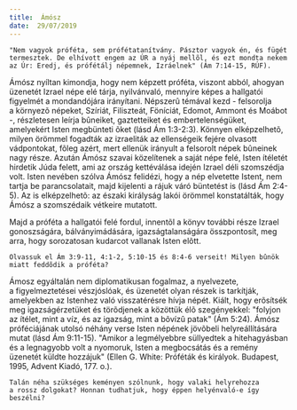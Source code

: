 ```yaml
---
title:  Ámósz
date:  29/07/2019
---
```


`"Nem vagyok próféta, sem prófétatanítvány. Pásztor vagyok én, és fügét termesztek. De elhívott engem az ÚR a nyáj mellõl, és ezt mondta nekem az Úr: Eredj, és prófétálj népemnek, Izráelnek" (Ám 7:14-15, RÚF).`

Ámósz nyíltan kimondja, hogy nem képzett próféta, viszont abból, ahogyan üzenetét Izrael népe elé tárja, nyilvánvaló, mennyire képes a hallgatói figyelmét a mondandójára irányítani. Népszerû témával kezd - felsorolja a környezõ népeket, Szíriát, Filiszteát, Föníciát, Edomot, Ammont és Moábot -, részletesen leírja bûneiket, gaztetteiket és embertelenségüket, amelyekért Isten megbünteti õket (lásd Ám 1:3-2:3). Könnyen elképzelhetõ, milyen örömmel fogadták az izraeliták az ellenségeik fejére olvasott vádpontokat, fõleg azért, mert ellenük irányult a felsorolt népek bûneinek nagy része. Azután Ámósz szavai közelítenek a saját népe felé, Isten ítéletét hirdetik Júda felett, ami az ország kettéválása idején Izrael déli szomszédja volt. Isten nevében szólva Ámósz felidézi, hogy a nép elvetette Istent, nem tartja be parancsolatait, majd kijelenti a rájuk váró büntetést is (lásd Ám 2:4-5). Az is elképzelhetõ: az északi királyság lakói örömmel konstatálták, hogy Ámósz a szomszédaik vétkeire mutatott.

Majd a próféta a hallgatói felé fordul, innentõl a könyv további része Izrael gonoszságára, bálványimádására, igazságtalanságára összpontosít, meg arra, hogy sorozatosan kudarcot vallanak Isten elõtt.

`Olvassuk el Ám 3:9-11, 4:1-2, 5:10-15 és 8:4-6 verseit! Milyen bûnök miatt feddõdik a próféta?`

Ámosz egyáltalán nem diplomatikusan fogalmaz, a nyelvezete, a figyelmeztetései vészjóslóak, és üzenetét olyan részek is tarkítják, amelyekben az Istenhez való visszatérésre hívja népét. Kiált, hogy erõsítsék meg igazságérzetüket és törõdjenek a közöttük élõ szegényekkel: "folyjon az ítélet, mint a víz, és az igazság, mint a bõvízû patak" (Ám 5:24). Ámósz próféciájának utolsó néhány verse Isten népének jövõbeli helyreállítására mutat (lásd Ám 9:11-15). "Amikor a legmélyebbre süllyedtek a hitehagyásban és a legnagyobb volt a nyomoruk, Isten a megbocsátás és a remény üzenetét küldte hozzájuk" (Ellen G. White: Próféták és királyok. Budapest, 1995, Advent Kiadó, 177. o.).

`Talán néha szükséges keményen szólnunk, hogy valaki helyrehozza a rossz dolgokat? Honnan tudhatjuk, hogy éppen helyénvaló-e így beszélni?`